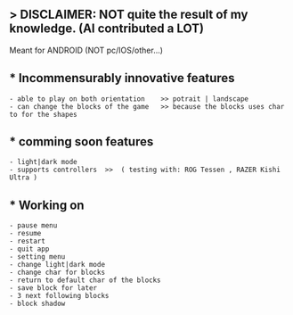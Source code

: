 ## > DISCLAIMER:  NOT quite the result of my knowledge. (AI contributed a LOT)
Meant for ANDROID  (NOT pc/IOS/other...)

## * Incommensurably innovative features
    - able to play on both orientation    >> potrait | landscape
    - can change the blocks of the game   >> because the blocks uses char to for the shapes
    
## * comming soon features
    - light|dark mode
    - supports controllers  >>  ( testing with: ROG Tessen , RAZER Kishi Ultra )

## * Working on
    - pause menu
    - resume
    - restart
    - quit app
    - setting menu
    - change light|dark mode
    - change char for blocks
    - return to default char of the blocks
    - save block for later
    - 3 next following blocks
    - block shadow
